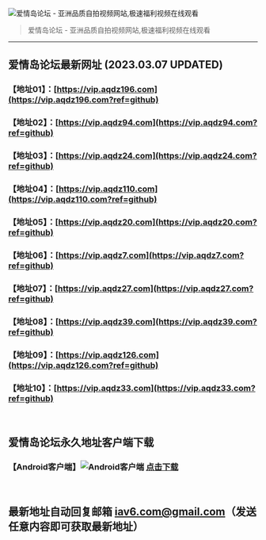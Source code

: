 ![爱情岛论坛 - 亚洲品质自拍视频网站,极速福利视频在线观看](http://ww1.sinaimg.cn/large/007drMcOgy1g5i6x3ua0xj30eg0393yo.jpg)
> 爱情岛论坛 - 亚洲品质自拍视频网站,极速福利视频在线观看

---

## 爱情岛论坛最新网址 (2023.03.07 UPDATED)
### 【地址01】：[https://vip.aqdz196.com](https://vip.aqdz196.com?ref=github)
### 【地址02】：[https://vip.aqdz94.com](https://vip.aqdz94.com?ref=github)
### 【地址03】：[https://vip.aqdz24.com](https://vip.aqdz24.com?ref=github)
### 【地址04】：[https://vip.aqdz110.com](https://vip.aqdz110.com?ref=github)
### 【地址05】：[https://vip.aqdz20.com](https://vip.aqdz20.com?ref=github)
### 【地址06】：[https://vip.aqdz7.com](https://vip.aqdz7.com?ref=github)
### 【地址07】：[https://vip.aqdz27.com](https://vip.aqdz27.com?ref=github)
### 【地址08】：[https://vip.aqdz39.com](https://vip.aqdz39.com?ref=github)
### 【地址09】：[https://vip.aqdz126.com](https://vip.aqdz126.com?ref=github)
### 【地址10】：[https://vip.aqdz33.com](https://vip.aqdz33.com?ref=github)
<br>

## 爱情岛论坛永久地址客户端下载
### 【Android客户端】![Android客户端](https://ww1.sinaimg.cn/large/007drMcOgy1fzljgv278jj300f00ia9t.jpg) [点击下载](https://app.aqdlt.app/v1/aqdlt_android_0828.apk)

<br>

## 最新地址自动回复邮箱 [iav6.com@gmail.com](mailto:iav6.com@gmail.com)（发送任意内容即可获取最新地址）
